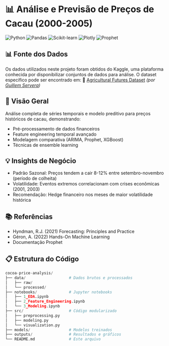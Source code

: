 # 📊 Análise e Previsão de Preços de Cacau (2000-2005)

![Python](https://img.shields.io/badge/Python-3.8%2B-blue)
![Pandas](https://img.shields.io/badge/Pandas-1.3%2B-orange)
![Scikit-learn](https://img.shields.io/badge/ScikitLearn-1.0%2B-green)
![Plotly](https://img.shields.io/badge/Plotly-5.0%2B-yellowgreen)
![Prophet](https://img.shields.io/badge/Facebook%20Prophet-1.1-blueviolet)

## 📊 Fonte dos Dados
Os dados utilizados neste projeto foram obtidos do Kaggle, uma plataforma conhecida por disponibilizar conjuntos de dados para análise. O dataset específico pode ser encontrado em:
🔗 [Agricultural Futures Dataset](https://www.kaggle.com/datasets/guillemservera/agricultural-futures/data) *(por [Guillem Servera](https://www.kaggle.com/guillemservera))*

## 📌 Visão Geral
Análise completa de séries temporais e modelo preditivo para preços históricos de cacau, demonstrando:
- Pré-processamento de dados financeiros
- Feature engineering temporal avançado
- Modelagem comparativa (ARIMA, Prophet, XGBoost)
- Técnicas de ensemble learning

## 💡 Insights de Negócio
- Padrão Sazonal: Preços tendem a cair 8-12% entre setembro-novembro (período de colheita)
- Volatilidade: Eventos extremos correlacionam com crises econômicas (2001, 2003)
- Recomendação: Hedge financeiro nos meses de maior volatilidade histórica

## 📚 Referências
- Hyndman, R.J. (2021) Forecasting: Principles and Practice
- Géron, A. (2022) Hands-On Machine Learning
- Documentação Prophet

## 📋 Estrutura do Código
```python
cocoa-price-analysis/
├── data/                   # Dados brutos e processados
│   ├── raw/               
│   └── processed/         
├── notebooks/              # Jupyter notebooks
│   ├── 1_EDA.ipynb        
│   ├── 2_Feature_Engineering.ipynb
│   └── 3_Modeling.ipynb    
├── src/                    # Código modularizado
│   ├── preprocessing.py   
│   ├── modeling.py        
│   └── visualization.py   
├── models/                 # Modelos treinados
├── outputs/                # Resultados e gráficos
└── README.md               # Este arquivo
